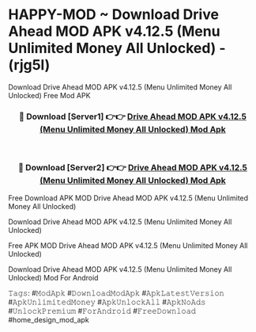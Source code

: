 # HAPPY-MOD ~ Download Drive Ahead MOD APK v4.12.5 (Menu Unlimited Money All Unlocked) - (rjg5l)
Download Drive Ahead MOD APK v4.12.5 (Menu Unlimited Money All Unlocked) Free Mod APK

<div align="center">
<h3>🔴 Download [Server1] 👉👉 <a href="https://apk-comot.site?title=Drive_Ahead_MOD_APK_v4.12.5_(Menu_Unlimited_Money_All_Unlocked)">Drive Ahead MOD APK v4.12.5 (Menu Unlimited Money All Unlocked) Mod Apk</a></h3><br>

<h3>🔴 Download [Server2] 👉👉 <a href="https://apk-comot.site?title=Drive_Ahead_MOD_APK_v4.12.5_(Menu_Unlimited_Money_All_Unlocked)">Drive Ahead MOD APK v4.12.5 (Menu Unlimited Money All Unlocked) Mod Apk</a></h3>
</div>


Free Download APK MOD Drive Ahead MOD APK v4.12.5 (Menu Unlimited Money All Unlocked)

Download Drive Ahead MOD APK v4.12.5 (Menu Unlimited Money All Unlocked) 

Free APK MOD Drive Ahead MOD APK v4.12.5 (Menu Unlimited Money All Unlocked) 

Download Drive Ahead MOD APK v4.12.5 (Menu Unlimited Money All Unlocked) Mod For Android

𝚃𝚊𝚐𝚜: #𝙼𝚘𝚍𝙰𝚙𝚔 #𝙳𝚘𝚠𝚗𝚕𝚘𝚊𝚍𝙼𝚘𝚍𝙰𝚙𝚔 #𝙰𝚙𝚔𝙻𝚊𝚝𝚎𝚜𝚝𝚅𝚎𝚛𝚜𝚒𝚘𝚗 #𝙰𝚙𝚔𝚄𝚗𝚕𝚒𝚖𝚒𝚝𝚎𝚍𝙼𝚘𝚗𝚎𝚢 #𝙰𝚙𝚔𝚄𝚗𝚕𝚘𝚌𝚔𝙰𝚕𝚕 #𝙰𝚙𝚔𝙽𝚘𝙰𝚍𝚜 #𝚄𝚗𝚕𝚘𝚌𝚔𝙿𝚛𝚎𝚖𝚒𝚞𝚖 #𝙵𝚘𝚛𝙰𝚗𝚍𝚛𝚘𝚒𝚍 #𝙵𝚛𝚎𝚎𝙳𝚘𝚠𝚗𝚕𝚘𝚊𝚍 #home_design_mod_apk